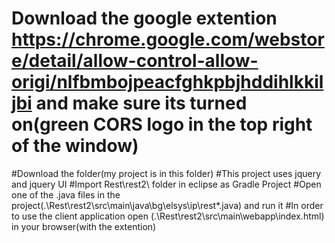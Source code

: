 # Download the google extention https://chrome.google.com/webstore/detail/allow-control-allow-origi/nlfbmbojpeacfghkpbjhddihlkkiljbi and make sure its turned on(green CORS logo in the top right of the window)
#Download the folder(my project is in this folder) 
#This project uses jquery and jquery UI
#Import Rest\rest2\ folder in eclipse as Gradle Project
#Open one of the .java files in the project(.\Rest\rest2\src\main\java\bg\elsys\ip\rest\*.java) and run it
#In order to use the client application open (.\Rest\rest2\src\main\webapp\index.html) in your browser(with the extention)
